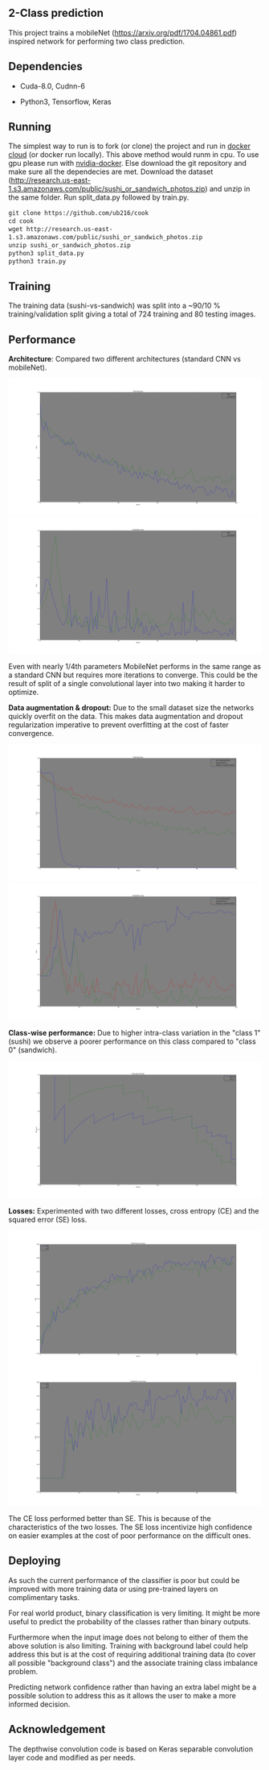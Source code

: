 ## 2-Class prediction

This project trains a mobileNet (https://arxiv.org/pdf/1704.04861.pdf) inspired network for performing two class prediction.

## Dependencies
- Cuda-8.0, Cudnn-6

- Python3, Tensorflow, Keras

## Running
The simplest way to run is to fork (or clone) the project and run in [docker cloud](https://cloud.docker.com/swarm/ub216/dashboard/onboarding/cloud-registry) (or docker run locally).
This above method would runm in cpu. To use gpu please run with [nvidia-docker](https://github.com/NVIDIA/nvidia-docker).
Else download the git repository and make sure all the dependecies are met. Download the dataset (http://research.us-east-1.s3.amazonaws.com/public/sushi_or_sandwich_photos.zip) and unzip in the same folder. Run split_data.py followed by train.py.

```
git clone https://github.com/ub216/cook
cd cook
wget http://research.us-east-1.s3.amazonaws.com/public/sushi_or_sandwich_photos.zip
unzip sushi_or_sandwich_photos.zip
python3 split_data.py
python3 train.py
```

## Training
The training data (sushi-vs-sandwich) was split into a ~90/10 % training/validation split giving a total of 724 training and 80 testing images.

## Performance

**Architecture**:
Compared two different architectures (standard CNN vs mobileNet).

![Alt text](evaluations/cnn_vs_mNet_loss.png?raw=true "Title")
![Alt text](evaluations/cnn_vs_mNet_validation_loss.png?raw=true "Title")

Even with nearly 1/4th parameters MobileNet performs in the same range as a standard CNN but requires more iterations to converge. This could be the result of split of a single convolutional layer into two making it harder to optimize.

**Data augmentation & dropout:**
Due to the small dataset size the networks quickly overfit on the data. This makes data augmentation and dropout regularization imperative to prevent overfitting at the cost of faster convergence.

![Alt text](evaluations/mNet_loss.png?raw=true "Title")
![Alt text](evaluations/mNet_validation_loss.png?raw=true "Title")

**Class-wise performance:**
Due to higher intra-class variation in the "class 1" (sushi) we observe a poorer performance on this class compared to "class 0" (sandwich).

![Alt text](evaluations/mNet_precisionRecall.png?raw=true "Title")

**Losses:**
Experimented with two different losses, cross entropy (CE) and the squared error (SE) loss.

![Alt text](evaluations/ce_vs_se_acc.png?raw=true "Title")
![Alt text](evaluations/ce_vs_se_validation_acc.png?raw=true "Title")

The CE loss performed better than SE. This is because of the characteristics of the two losses. The SE loss incentivize high confidence on easier examples at the cost of poor performance on the difficult ones.

## Deploying

As such the current performance of the classifier is poor but could be improved with more training data or using pre-trained layers on complimentary tasks.

For real world product, binary classification is very limiting. It might be more useful to predict the probability of the classes rather than binary outputs.

Furthermore when the input image does not belong to either of them the above solution is also limiting. Training with background label could help address this but is at the cost of requiring additional training data (to cover all possible "background class") and the associate training class imbalance problem.

Predicting network confidence rather than having an extra label might be a possible solution to address this as it allows the user to make a more informed decision.


## Acknowledgement

The depthwise convolution code is based on Keras separable convolution layer code and modified as per needs.
